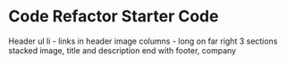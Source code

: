 # Code Refactor Starter Code
Header
ul li - links in header 
image
columns - long on far right
3 sections stacked image, title and description 
end with footer, company 
